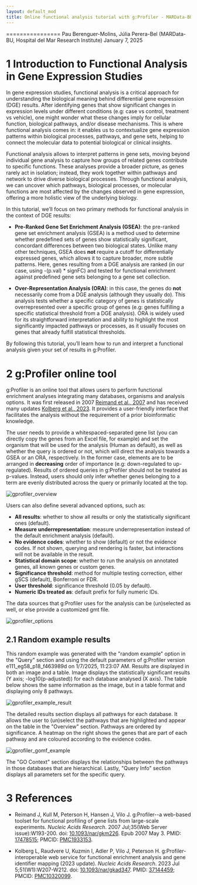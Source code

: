 ```yaml
---
layout: default_mod
title: Online functional analysis tutorial with g:Profiler - MARData-BU
---
```


================
Pau Berenguer-Molins, Júlia Perera-Bel (MARData-BU, Hospital del Mar
Research Institute)
January 7, 2025

# 1 Introduction to Functional Analysis in Gene Expression Studies

In gene expression studies, functional analysis is a critical approach
for understanding the biological meaning behind differential gene
expression (DGE) results. After identifying genes that show significant
changes in expression levels under different conditions (e.g: case vs
control, treatment vs vehicle), one might wonder what these changes
imply for cellular function, biological pathways, and/or disease
mechanisms. This is where functional analysis comes in: it enables us to
contextualize gene expression patterns within biological processes,
pathways, and gene sets, helping to connect the molecular data to
potential biological or clinical insights.

Functional analysis allows to interpret patterns in gene sets, moving
beyond individual gene analysis to capture how groups of related genes
contribute to specific functions. These analyses provide a broader
picture, as genes rarely act in isolation; instead, they work together
within pathways and network to drive diverse biological processes.
Through functional analysis, we can uncover which pathways, biological
processes, or molecular functions are most affected by the changes
observed in gene expression, offering a more holistic view of the
underlying biology.

In this tutorial, we’ll focus on two primary methods for functional
analysis in the context of DGE results:

-   **Pre-Ranked Gene Set Enrichment Analysis (GSEA)**: the pre-ranked
    gene set enrichment analysis (GSEA) is a method used to determine
    whether predefined sets of genes show statistically significant,
    concordant differences between two biological states. Unlike many
    other techniques, GSEA does **not** require a cutoff for
    differentially expressed genes, which allows it to capture broader,
    more subtle patterns. Here, genes resulting from a DGE analysis are
    ranked (in our case, using *-*(p.val) \* signFC) and tested for
    functional enrichment against predefined gene sets belonging to a
    gene set collection.

-   **Over-Representation Analysis (ORA)**: in this case, the genes do
    **not** necessarily come from a DGE analysis (although they usually
    do). This analysis tests whether a specific category of genes is
    statistically overrepresented over a specific group of genes (e.g:
    genes fulfilling a specific statistical threshold from a DGE
    analysis). ORA is widely used for its straightforward interpretation
    and ability to highlight the most significantly impacted pathways or
    processes, as it usually focuses on genes that already fulfill
    statistical thresholds.

By following this tutorial, you’ll learn how to run and interpret a functional
analysis given your set of results in g:Profiler.

# 2 g:Profiler online tool

g:Profiler is an online tool that allows users to perform functional enrichment
analyses integrating many databases, organisms and analysis options. It was first
released in 2007 [Reimand et al., 2007](#gprofiler_2007) and has received many updates
[Kolberg et al., 2023](#gprofiler_2023). It provides a user-friendly interface
that facilitates the analysis without the requirement of a prior bioinformatic knowledge.

The user needs to provide a whitespaced-separated gene list (you can directly
copy the genes from an Excel file, for example) and set the organism that will be
used for the analysis (Human as default), as well as whether the query is ordered
or not, which will direct the analysis towards a GSEA or an ORA, respectively.
In the former case, elements are to be arranged in **decreasing** order of importance
(e.g: down-regulated to up-regulated). Results of ordered queries in g:Profiler
should not be treated as p-values. Instead, users should only infer whether genes
belonging to a term are evenly distributed across the query or primarily located at the top.

![gprofiler_overview](https://github.com/MARData-BU/Tutorials/raw/main/Images/gprofiler_overview.png)

Users can also define several advanced options, such as:

-   **All results**: whether to show all results or only the statistically significant ones (default).
-   **Measure underrepresentation**: measure underrepresentation instead of the default enrichment analysis (default).
-   **No evidence codes**: whether to show (default) or not the evidence codes. If not shown, querying and rendering is faster, but interactions will not be available in the result.
-   **Statistical domain scope**: whether to run the analysis on annotated genes, all known genes or custom genes.
-   **Significance threshold**: method for multiple testing correction, either gSCS (default), Bonferroni or FDR.
-   **User threshold**: significance threshold (0.05 by default).
-   **Numeric IDs treated as**: default prefix for fully numeric IDs.

The data sources that g:Profiler uses for the analysis can be (un)selected as well, or else provide a customized gmt file.

![gprofiler_options](https://github.com/MARData-BU/Tutorials/raw/main/Images/gprofiler_options.png)

## 2.1 Random example results

This random example was generated with the "random example" option in the "Query" section and using the default parameters of g:Profiler version e111_eg58_p18_f463989d on 1/7/2025, 11:23:07 AM. Results are displayed in both an image and a table. Image displays the statistically significant results (Y axis; -log10(p-adjusted)) for each database analysed (X axis). The table below shows the same information as the image, but in a table format and displaying only 8 pathways.  

![gprofiler_example_result](https://github.com/MARData-BU/Tutorials/raw/main/Images/gprofiler_example_result.png)

The detailed results section displays all pathways for each database. It allows the user to (un)select the pathways that are highlighted and appear on the table in the "Overview" section. Pathways are ordered by significance. A heatmap on the right shows the genes that are part of each pathway and are coloured according to the evidence codes.

![gprofiler_gomf_example](https://github.com/MARData-BU/Tutorials/raw/main/Images/gprofiler_gomf_example.png)

The "GO Context" section displays the relationships between the pathways in those databases that are hierarchical. Lastly, "Query Info" section displays all parameters set for the specific query.

# 3 References

- <a id="gprofiler_2007"></a>Reimand J, Kull M, Peterson H, Hansen J, Vilo J. g:Profiler--a web-based toolset for functional profiling of gene lists from large-scale experiments. *Nucleic Acids Research*. 2007 Jul;35(Web Server issue):W193-200. doi: [10.1093/nar/gkm226](https://doi.org/10.1093/nar/gkm226). Epub 2007 May 3. PMID: [17478515](https://pubmed.ncbi.nlm.nih.gov/17478515); PMCID: [PMC1933153](https://www.ncbi.nlm.nih.gov/pmc/articles/PMC1933153/).

- <a id="gprofiler_2023"></a>Kolberg L, Raudvere U, Kuzmin I, Adler P, Vilo J, Peterson H. g:Profiler-interoperable web service for functional enrichment analysis and gene identifier mapping (2023 update). *Nucleic Acids Research*. 2023 Jul 5;51(W1):W207-W212. doi: [10.1093/nar/gkad347](https://doi.org/10.1093/nar/gkad347). PMID: [37144459](https://pubmed.ncbi.nlm.nih.gov/37144459); PMCID: [PMC10320099](https://www.ncbi.nlm.nih.gov/pmc/articles/PMC10320099/).
